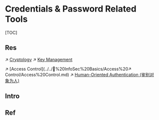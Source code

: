 # Credentials & Password Related Tools

[TOC]



## Res
↗ [Cryptology](../../🚬%20Cryptology/Cryptology.md)
↗ [Key Management](../../🚬%20Cryptology/Key%20Management/Key%20Management.md)

↗ [Access Control](../../🏰%20InfoSec%20Basics/Access%20↗ Control/Access%20Control.md)
↗ [Human-Oriented Authentication (鉴别对象为人)](../../🏰%20Cybersecurity%20Basics%20&%20InfoSec/Access%20Control/Authentication%20(身份鉴别)/Object-Based%20Authetication/Human-Oriented%20Authentication%20(鉴别对象为人)/Human-Oriented%20Authentication%20(鉴别对象为人).md)



## Intro


## Ref

